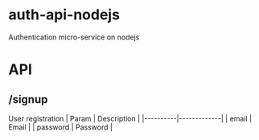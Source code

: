 # auth-api-nodejs
Authentication micro-service on nodejs
# API
## /signup
User registration
| Param    | Description |
|----------|-------------|
| email    | Email       |
| password | Password    |
